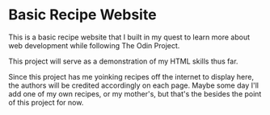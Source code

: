 # Basic Recipe Website

This is a basic recipe website that I built in my quest to learn more about web development while following The Odin Project.

This project will serve as a demonstration of my HTML skills thus far.

Since this project has me yoinking recipes off the internet to display here, the authors will be credited accordingly on each page. Maybe some day I'll add one of my own recipes, or my mother's, but that's the besides the point of this project for now.